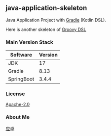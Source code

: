 ## java-application-skeleton

Java Application Project with [Gradle](https://gradle.org) (Kotlin DSL).

Here is another skeleton of [Groovy DSL](https://github.com/yingzhuo/java-application-skeleton-with-gradle-groovy)

### Main Version Stack

| Software   | Version |
|------------|---------|
| JDK        | 17      |
| Gradle     | 8.13    |
| SpringBoot | 3.4.4   |

### License

[Apache-2.0](LICENSE.txt)

### About Me

[应卓](mailto:yingzhor@gmail.com)
